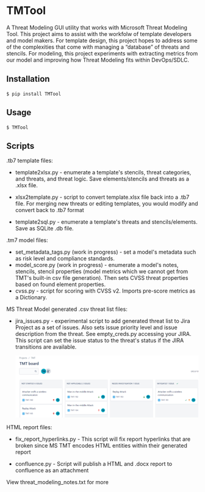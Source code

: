 





# TMTool

A Threat Modeling GUI utility that works with Microsoft Threat Modeling Tool. This project aims to assist with the workfolw of template developers and model makers. For template design, this project hopes to address some of the complexities that come with managing a “database” of threats and stencils. For modeling, this project experiments with extracting metrics from our model and improving how Threat Modeling fits within DevOps/SDLC.

## Installation

```
$ pip install TMTool
```

## Usage

```
$ TMTool
```

## Scripts

.tb7 template files:

-	template2xlsx.py - enumerate a template's stencils, threat categories, and threats, and threat logic. Save elements/stencils and threats as a .xlsx file.

- xlsx2template.py - script to convert template.xlsx file back into a .tb7 file. For merging new threats or editing templates, you would modify and convert back to .tb7 format

- template2sql.py - enumerate a template's threats and stencils/elements. Save as SQLite .db file.


.tm7 model files:
-	set_metadata_tags.py (work in progress) - set a model's metadata such as risk level and compliance standards.
-	model_score.py (work in progress) - enumerate a model's notes, stencils, stencil properties (model metrics which we cannot get from TMT's built-in csv file generation). Then sets CVSS threat properties based on found element properties.
- cvss.py - script for scoring with CVSS v2. Imports pre-score metrics as a Dictionary.

MS Threat Model generated .csv threat list files:
- jira_issues.py - experimental script to add generated threat list to Jira Project as a set of issues. Also sets issue priority level and issue description from the threat. See empty_creds.py accessing your JIRA. This script can set the issue status to the threat's status if the JIRA transitions are available.

  ![](https://github.com/tmart234/TMT/blob/main/README.assets/TMT_boards.png)

HTML report files:
- fix_report_hyperlinks.py - This script will fix report hyperlinks that are broken since MS TMT encodes HTML entities within their generated report

- confluence.py - Script will publish a HTML and .docx report to confluence as an attachment

View threat_modeling_notes.txt for more